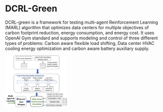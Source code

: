# DCRL-Green
DCRL-green is a framework for testing multi-agent Reinforcement Learning (MARL) algorithm that optimizes data centers for multiple objectives of carbon footprint reduction, energy consumption, and energy cost. It uses OpenAI Gym standard and supports modeling and control of three different types of problems: Carbon aware flexible load shifting, Data center HVAC cooling energy optimization and carbon aware battery auxiliary supply.

<img src="https://github.com/HewlettPackard/dc-rl/blob/main/sphinx/images/DCRL-sim1.png" width="200" />

